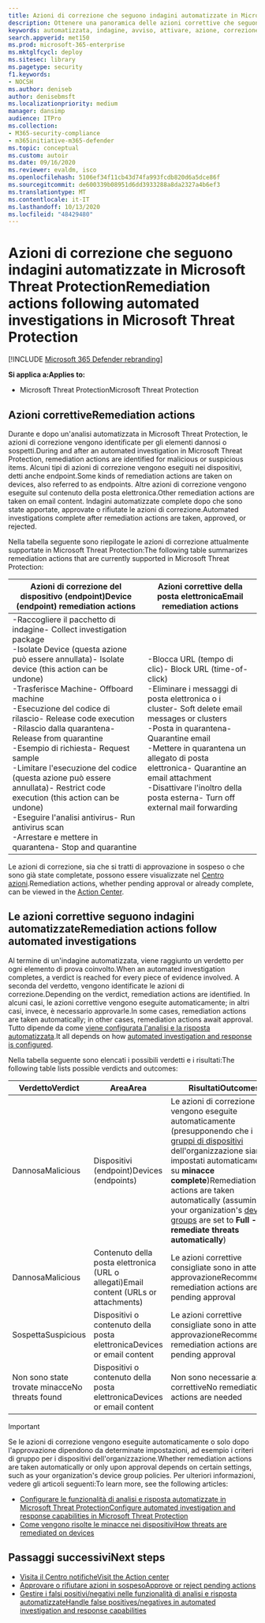 ```yaml
---
title: Azioni di correzione che seguono indagini automatizzate in Microsoft Threat Protection
description: Ottenere una panoramica delle azioni correttive che seguono le indagini automatizzate in Microsoft Threat Protection
keywords: automatizzata, indagine, avviso, attivare, azione, correzione
search.appverid: met150
ms.prod: microsoft-365-enterprise
ms.mktglfcycl: deploy
ms.sitesec: library
ms.pagetype: security
f1.keywords:
- NOCSH
ms.author: deniseb
author: denisebmsft
ms.localizationpriority: medium
manager: dansimp
audience: ITPro
ms.collection:
- M365-security-compliance
- m365initiative-m365-defender
ms.topic: conceptual
ms.custom: autoir
ms.date: 09/16/2020
ms.reviewer: evaldm, isco
ms.openlocfilehash: 5106ef34f11cb43d74fa993fcdb820d6a5dce86f
ms.sourcegitcommit: de600339b08951d6dd3933288a8da2327a4b6ef3
ms.translationtype: MT
ms.contentlocale: it-IT
ms.lasthandoff: 10/13/2020
ms.locfileid: "48429480"
---
```

# <a name="remediation-actions-following-automated-investigations-in-microsoft-threat-protection"></a><span data-ttu-id="edea0-104">Azioni di correzione che seguono indagini automatizzate in Microsoft Threat Protection</span><span class="sxs-lookup"><span data-stu-id="edea0-104">Remediation actions following automated investigations in Microsoft Threat Protection</span></span>

[!INCLUDE [Microsoft 365 Defender rebranding](../includes/microsoft-defender.md)]


<span data-ttu-id="edea0-105">**Si applica a:**</span><span class="sxs-lookup"><span data-stu-id="edea0-105">**Applies to:**</span></span>
- <span data-ttu-id="edea0-106">Microsoft Threat Protection</span><span class="sxs-lookup"><span data-stu-id="edea0-106">Microsoft Threat Protection</span></span>


## <a name="remediation-actions"></a><span data-ttu-id="edea0-107">Azioni correttive</span><span class="sxs-lookup"><span data-stu-id="edea0-107">Remediation actions</span></span>

<span data-ttu-id="edea0-108">Durante e dopo un'analisi automatizzata in Microsoft Threat Protection, le azioni di correzione vengono identificate per gli elementi dannosi o sospetti.</span><span class="sxs-lookup"><span data-stu-id="edea0-108">During and after an automated investigation in Microsoft Threat Protection, remediation actions are identified for malicious or suspicious items.</span></span> <span data-ttu-id="edea0-109">Alcuni tipi di azioni di correzione vengono eseguiti nei dispositivi, detti anche endpoint.</span><span class="sxs-lookup"><span data-stu-id="edea0-109">Some kinds of remediation actions are taken on devices, also referred to as endpoints.</span></span> <span data-ttu-id="edea0-110">Altre azioni di correzione vengono eseguite sul contenuto della posta elettronica.</span><span class="sxs-lookup"><span data-stu-id="edea0-110">Other remediation actions are taken on email content.</span></span> <span data-ttu-id="edea0-111">Indagini automatizzate complete dopo che sono state apportate, approvate o rifiutate le azioni di correzione.</span><span class="sxs-lookup"><span data-stu-id="edea0-111">Automated investigations complete after remediation actions are taken, approved, or rejected.</span></span>

<span data-ttu-id="edea0-112">Nella tabella seguente sono riepilogate le azioni di correzione attualmente supportate in Microsoft Threat Protection:</span><span class="sxs-lookup"><span data-stu-id="edea0-112">The following table summarizes remediation actions that are currently supported in Microsoft Threat Protection:</span></span> 

|<span data-ttu-id="edea0-113">Azioni di correzione del dispositivo (endpoint)</span><span class="sxs-lookup"><span data-stu-id="edea0-113">Device (endpoint) remediation actions</span></span>  |<span data-ttu-id="edea0-114">Azioni correttive della posta elettronica</span><span class="sxs-lookup"><span data-stu-id="edea0-114">Email remediation actions</span></span>  |
|---------|---------|
|<span data-ttu-id="edea0-115">-Raccogliere il pacchetto di indagine</span><span class="sxs-lookup"><span data-stu-id="edea0-115">- Collect investigation package</span></span> <br/><span data-ttu-id="edea0-116">-Isolate Device (questa azione può essere annullata)</span><span class="sxs-lookup"><span data-stu-id="edea0-116">- Isolate device (this action can be undone)</span></span><br/><span data-ttu-id="edea0-117">-Trasferisce Machine</span><span class="sxs-lookup"><span data-stu-id="edea0-117">- Offboard machine</span></span> <br/><span data-ttu-id="edea0-118">-Esecuzione del codice di rilascio</span><span class="sxs-lookup"><span data-stu-id="edea0-118">- Release code execution</span></span> <br/><span data-ttu-id="edea0-119">-Rilascio dalla quarantena</span><span class="sxs-lookup"><span data-stu-id="edea0-119">- Release from quarantine</span></span> <br/><span data-ttu-id="edea0-120">-Esempio di richiesta</span><span class="sxs-lookup"><span data-stu-id="edea0-120">- Request sample</span></span> <br/><span data-ttu-id="edea0-121">-Limitare l'esecuzione del codice (questa azione può essere annullata)</span><span class="sxs-lookup"><span data-stu-id="edea0-121">- Restrict code execution (this action can be undone)</span></span> <br/><span data-ttu-id="edea0-122">-Eseguire l'analisi antivirus</span><span class="sxs-lookup"><span data-stu-id="edea0-122">- Run antivirus scan</span></span> <br/><span data-ttu-id="edea0-123">-Arrestare e mettere in quarantena</span><span class="sxs-lookup"><span data-stu-id="edea0-123">- Stop and quarantine</span></span>      |<span data-ttu-id="edea0-124">-Blocca URL (tempo di clic)</span><span class="sxs-lookup"><span data-stu-id="edea0-124">- Block URL (time-of-click)</span></span><br/><span data-ttu-id="edea0-125">-Eliminare i messaggi di posta elettronica o i cluster</span><span class="sxs-lookup"><span data-stu-id="edea0-125">- Soft delete email messages or clusters</span></span><br/><span data-ttu-id="edea0-126">-Posta in quarantena</span><span class="sxs-lookup"><span data-stu-id="edea0-126">- Quarantine email</span></span><br/><span data-ttu-id="edea0-127">-Mettere in quarantena un allegato di posta elettronica</span><span class="sxs-lookup"><span data-stu-id="edea0-127">- Quarantine an email attachment</span></span><br/><span data-ttu-id="edea0-128">-Disattivare l'inoltro della posta esterna</span><span class="sxs-lookup"><span data-stu-id="edea0-128">- Turn off external mail forwarding</span></span>          |

<span data-ttu-id="edea0-129">Le azioni di correzione, sia che si tratti di approvazione in sospeso o che sono già state completate, possono essere visualizzate nel [Centro azioni](https://docs.microsoft.com/microsoft-365/security/mtp/mtp-action-center).</span><span class="sxs-lookup"><span data-stu-id="edea0-129">Remediation actions, whether pending approval or already complete, can be viewed in the [Action Center](https://docs.microsoft.com/microsoft-365/security/mtp/mtp-action-center).</span></span>

## <a name="remediation-actions-follow-automated-investigations"></a><span data-ttu-id="edea0-130">Le azioni correttive seguono indagini automatizzate</span><span class="sxs-lookup"><span data-stu-id="edea0-130">Remediation actions follow automated investigations</span></span>

<span data-ttu-id="edea0-131">Al termine di un'indagine automatizzata, viene raggiunto un verdetto per ogni elemento di prova coinvolto.</span><span class="sxs-lookup"><span data-stu-id="edea0-131">When an automated investigation completes, a verdict is reached for every piece of evidence involved.</span></span> <span data-ttu-id="edea0-132">A seconda del verdetto, vengono identificate le azioni di correzione.</span><span class="sxs-lookup"><span data-stu-id="edea0-132">Depending on the verdict, remediation actions are identified.</span></span> <span data-ttu-id="edea0-133">In alcuni casi, le azioni correttive vengono eseguite automaticamente; in altri casi, invece, è necessario approvarle.</span><span class="sxs-lookup"><span data-stu-id="edea0-133">In some cases, remediation actions are taken automatically; in other cases, remediation actions await approval.</span></span> <span data-ttu-id="edea0-134">Tutto dipende da come [viene configurata l'analisi e la risposta automatizzata](mtp-configure-auto-investigation-response.md).</span><span class="sxs-lookup"><span data-stu-id="edea0-134">It all depends on how [automated investigation and response is configured](mtp-configure-auto-investigation-response.md).</span></span>

<span data-ttu-id="edea0-135">Nella tabella seguente sono elencati i possibili verdetti e i risultati:</span><span class="sxs-lookup"><span data-stu-id="edea0-135">The following table lists possible verdicts and outcomes:</span></span>

|<span data-ttu-id="edea0-136">Verdetto</span><span class="sxs-lookup"><span data-stu-id="edea0-136">Verdict</span></span>    |<span data-ttu-id="edea0-137">Area</span><span class="sxs-lookup"><span data-stu-id="edea0-137">Area</span></span>    |<span data-ttu-id="edea0-138">Risultati</span><span class="sxs-lookup"><span data-stu-id="edea0-138">Outcomes</span></span>|
|------|------|------|
|<span data-ttu-id="edea0-139">Dannosa</span><span class="sxs-lookup"><span data-stu-id="edea0-139">Malicious</span></span>    |<span data-ttu-id="edea0-140">Dispositivi (endpoint)</span><span class="sxs-lookup"><span data-stu-id="edea0-140">Devices (endpoints)</span></span>    |<span data-ttu-id="edea0-141">Le azioni di correzione vengono eseguite automaticamente (presupponendo che i [gruppi di dispositivi](mtp-configure-auto-investigation-response.md#review-or-change-the-automation-level-for-device-groups) dell'organizzazione siano impostati automaticamente su **minacce complete**)</span><span class="sxs-lookup"><span data-stu-id="edea0-141">Remediation actions are taken automatically (assuming your organization's [device groups](mtp-configure-auto-investigation-response.md#review-or-change-the-automation-level-for-device-groups) are set to **Full - remediate threats automatically**)</span></span>|
|<span data-ttu-id="edea0-142">Dannosa</span><span class="sxs-lookup"><span data-stu-id="edea0-142">Malicious</span></span>    |<span data-ttu-id="edea0-143">Contenuto della posta elettronica (URL o allegati)</span><span class="sxs-lookup"><span data-stu-id="edea0-143">Email content (URLs or attachments)</span></span> | <span data-ttu-id="edea0-144">Le azioni correttive consigliate sono in attesa di approvazione</span><span class="sxs-lookup"><span data-stu-id="edea0-144">Recommended remediation actions are pending approval</span></span>|
|<span data-ttu-id="edea0-145">Sospetta</span><span class="sxs-lookup"><span data-stu-id="edea0-145">Suspicious</span></span>    |<span data-ttu-id="edea0-146">Dispositivi o contenuto della posta elettronica</span><span class="sxs-lookup"><span data-stu-id="edea0-146">Devices or email content</span></span> |<span data-ttu-id="edea0-147">Le azioni correttive consigliate sono in attesa di approvazione</span><span class="sxs-lookup"><span data-stu-id="edea0-147">Recommended remediation actions are pending approval</span></span>|
|<span data-ttu-id="edea0-148">Non sono state trovate minacce</span><span class="sxs-lookup"><span data-stu-id="edea0-148">No threats found</span></span>    |<span data-ttu-id="edea0-149">Dispositivi o contenuto della posta elettronica</span><span class="sxs-lookup"><span data-stu-id="edea0-149">Devices or email content</span></span>    |<span data-ttu-id="edea0-150">Non sono necessarie azioni correttive</span><span class="sxs-lookup"><span data-stu-id="edea0-150">No remediation actions are needed</span></span>|

> [!IMPORTANT]
> <span data-ttu-id="edea0-151">Se le azioni di correzione vengono eseguite automaticamente o solo dopo l'approvazione dipendono da determinate impostazioni, ad esempio i criteri di gruppo per i dispositivi dell'organizzazione.</span><span class="sxs-lookup"><span data-stu-id="edea0-151">Whether remediation actions are taken automatically or only upon approval depends on certain settings, such as your organization's device group policies.</span></span> <span data-ttu-id="edea0-152">Per ulteriori informazioni, vedere gli articoli seguenti:</span><span class="sxs-lookup"><span data-stu-id="edea0-152">To learn more, see the following articles:</span></span>
> - [<span data-ttu-id="edea0-153">Configurare le funzionalità di analisi e risposta automatizzate in Microsoft Threat Protection</span><span class="sxs-lookup"><span data-stu-id="edea0-153">Configure automated investigation and response capabilities in Microsoft Threat Protection</span></span>](mtp-configure-auto-investigation-response.md)
> - [<span data-ttu-id="edea0-154">Come vengono risolte le minacce nei dispositivi</span><span class="sxs-lookup"><span data-stu-id="edea0-154">How threats are remediated on devices</span></span>](https://docs.microsoft.com/windows/security/threat-protection/microsoft-defender-atp/automated-investigations)

## <a name="next-steps"></a><span data-ttu-id="edea0-155">Passaggi successivi</span><span class="sxs-lookup"><span data-stu-id="edea0-155">Next steps</span></span>

- [<span data-ttu-id="edea0-156">Visita il Centro notifiche</span><span class="sxs-lookup"><span data-stu-id="edea0-156">Visit the Action center</span></span>](https://docs.microsoft.com/microsoft-365/security/mtp/mtp-action-center)
- [<span data-ttu-id="edea0-157">Approvare o rifiutare azioni in sospeso</span><span class="sxs-lookup"><span data-stu-id="edea0-157">Approve or reject pending actions</span></span>](https://docs.microsoft.com/microsoft-365/security/mtp/mtp-autoir-actions)
- [<span data-ttu-id="edea0-158">Gestire i falsi positivi/negativi nelle funzionalità di analisi e risposta automatizzate</span><span class="sxs-lookup"><span data-stu-id="edea0-158">Handle false positives/negatives in automated investigation and response capabilities</span></span>](mtp-autoir-report-false-positives-negatives.md)
